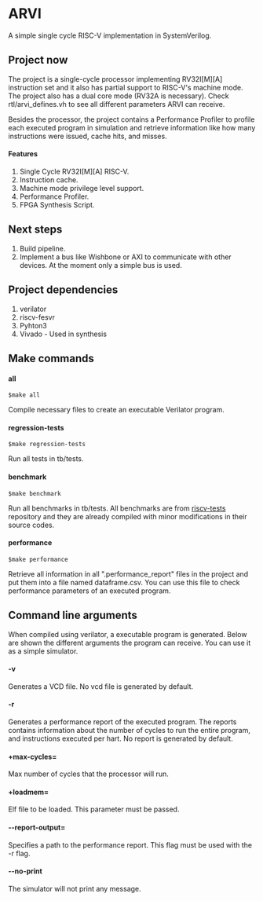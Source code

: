 # ARVI
A simple single cycle RISC-V implementation in SystemVerilog.

## Project now
The project is a single-cycle processor implementing RV32I[M][A] instruction set and it also has partial support to RISC-V's machine mode. The project also has a dual core mode (RV32A is necessary). Check rtl/arvi_defines.vh to see all different parameters ARVI can receive.

Besides the processor, the project contains a Performance Profiler to profile each executed program in simulation and retrieve information like how many instructions were issued, cache hits, and misses.

#### Features

1. Single Cycle RV32I[M][A] RISC-V.
2. Instruction cache.
3. Machine mode privilege level support.
4. Performance Profiler.
5. FPGA Synthesis Script.

## Next steps
1. Build pipeline.
2. Implement a bus like Wishbone or AXI to communicate with other devices. At the moment only a simple bus is used.

## Project dependencies
1. verilator
2. riscv-fesvr
3. Pyhton3
4. Vivado - Used in synthesis

## Make commands

#### all
    $make all
Compile necessary files to create an executable Verilator program.

#### regression-tests
    $make regression-tests

Run all tests in tb/tests.

#### benchmark
	$make benchmark

Run all benchmarks in tb/tests. All benchmarks are from [riscv-tests](https://github.com/riscv/riscv-tests) repository and they are already compiled with minor modifications in their source codes.

#### performance
	$make performance

Retrieve all information in all ".performance_report" files in the project and put them into a file named dataframe.csv. You can use this file to check performance parameters of an executed program.

## Command line arguments

When compiled using verilator, a executable program is generated. Below are shown the different arguments the program can receive. You can use it as a simple simulator.

#### -v
Generates a VCD file. No vcd file is generated by default.

#### -r
Generates a performance report of the executed program. The reports contains information about the number of cycles to run the entire program, and instructions executed per hart. No report is generated by default.

#### +max-cycles=
Max number of cycles that the processor will run.

#### +loadmem=
Elf file to be loaded. This parameter must be passed.

#### --report-output=
Specifies a path to the performance report. This flag must be used with the -r flag. 

#### --no-print
The simulator will not print any message.